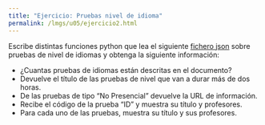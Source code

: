 ```yaml
---
title: "Ejercicio: Pruebas nivel de idioma"
permalink: /lmgs/u05/ejercicio2.html
---
```


Escribe distintas funciones python que lea el siguiente [fichero json](ej2.json) sobre pruebas de nivel de idiomas y obtenga la siguiente información:

* ¿Cuantas pruebas de idiomas están descritas en el documento?
* Devuelve el título de las pruebas de nivel que van a durar más de dos horas.
* De las pruebas de tipo “No Presencial” devuelve la URL de información.
* Recibe el código de la prueba “ID” y muestra su título y profesores.
* Para cada uno de las pruebas, muestra su título y sus profesores.


